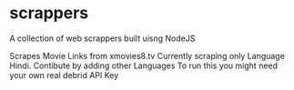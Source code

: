 # scrappers
A collection of web scrappers built uisng NodeJS

Scrapes Movie Links from xmovies8.tv
Currently scraping only Language Hindi. Contibute by adding other Languages
To run this you might need your own real debrid API Key

